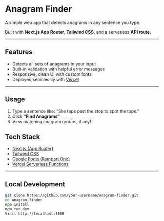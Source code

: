 # Anagram Finder

A simple web app that detects anagrams in any sentence you type.

Built with **Next.js App Router**, **Tailwind CSS**, and a serverless **API route**.

---

## Features

- Detects all sets of anagrams in your input
- Built-in validation with helpful error messages
- Responsive, clean UI with custom fonts
- Deployed seamlessly with [Vercel](https://vercel.com)

---

## Usage

1. Type a sentence like: "She taps past the stop to spot the tops."
2. Click **“Find Anagrams”**
3. View matching anagram groups, if any!


## Tech Stack

- [Next.js (App Router)](https://nextjs.org/docs/app)
- [Tailwind CSS](https://tailwindcss.com/)
- [Google Fonts (Rampart One)](https://fonts.google.com/specimen/Rampart+One)
- [Vercel Serverless Functions](https://vercel.com/docs/functions)

---

## Local Development

```bash
git clone https://github.com/your-username/anagram-finder.git
cd anagram-finder
npm install
npm run dev
Visit http://localhost:3000
```